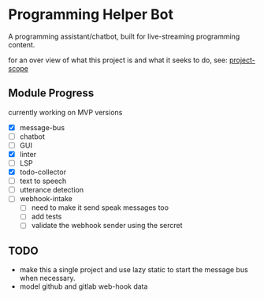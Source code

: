 # Programming Helper Bot

A programming assistant/chatbot, built for live-streaming programming content.

for an over view of what this project is and what it seeks to do, see: [project-scope](project-scope.md)

## Module Progress

currently working on MVP versions

- [x] message-bus
- [ ] chatbot
- [ ] GUI
- [x] linter
- [ ] LSP
- [x] todo-collector
- [ ] text to speech
- [ ] utterance detection
- [ ] webhook-intake
    - [ ] need to make it send speak messages too
    - [ ] add tests
    - [ ] validate the webhook sender using the sercret

## TODO

- make this a single project and use lazy static to start the message bus when necessary.
- model github and gitlab web-hook data 
